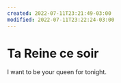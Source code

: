```yaml
---
created: 2022-07-11T23:21:49-03:00
modified: 2022-07-11T23:22:24-03:00
---
```


# Ta Reine ce soir

I want to be your queen for tonight.
